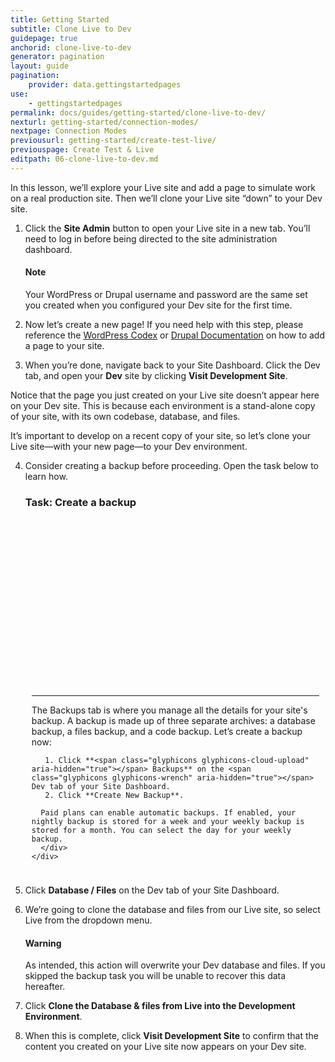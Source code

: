 ```yaml
---
title: Getting Started
subtitle: Clone Live to Dev
guidepage: true
anchorid: clone-live-to-dev
generator: pagination
layout: guide
pagination:
    provider: data.gettingstartedpages
use:
    - gettingstartedpages
permalink: docs/guides/getting-started/clone-live-to-dev/
nexturl: getting-started/connection-modes/
nextpage: Connection Modes
previousurl: getting-started/create-test-live/
previouspage: Create Test & Live
editpath: 06-clone-live-to-dev.md
---
```


In this lesson, we’ll explore your Live site and add a page to simulate work on a real production site. Then we’ll clone your Live site “down” to your Dev site.

1. Click the **Site Admin** button to open your Live site in a new tab. You’ll need to log in before being directed to the site administration dashboard.

    <div class="alert alert-info">
    <h4 class="info">Note</h4>
    <p>Your WordPress or Drupal username and password are the same set you created when you configured your Dev site for the first time.
    </p></div>

2. Now let’s create a new page! If you need help with this step, please reference the [WordPress Codex](https://codex.wordpress.org/Posts/) or [Drupal Documentation](https://www.drupal.org/docs/8/administering-drupal-8-site/managing-content/) on how to add a page to your site.

3. When you’re done, navigate back to your Site Dashboard. Click the <span class="glyphicons glyphicons-wrench" aria-hidden="true"></span> Dev tab, and open your **Dev** site by clicking **Visit Development Site**.

  Notice that the page you just created on your <span class="glyphicons glyphicons-cardio" aria-hidden="true"></span> Live site doesn’t appear here on your Dev site. This is because each environment is a stand-alone copy of your site, with its own codebase, database, and files.

  It’s important to develop on a recent copy of your site, so let’s clone your Live site—with your new page—to your Dev environment.

4. Consider creating a backup before proceeding. Open the task below to learn how.

      <div class="panel panel-video" id="accordion">
        <div class="panel-heading panel-video-heading">
          <a class="accordion-toggle panel-video-title collapsed" data-toggle="collapse" data-parent="#accordion" data-proofer-ignore data-target="#backup-task"><h3 class="panel-title panel-video-title" style="cursor:pointer;">Task: Create a backup</h3></a>
        </div>
        <div id="backup-task" class="collapse" style="padding:10px;">
          <script src="//fast.wistia.com/embed/medias/hzsntt6bi2.jsonp" async></script><script src="//fast.wistia.com/assets/external/E-v1.js" async></script><div class="wistia_responsive_padding" style="padding:56.25% 0 0 0;position:relative;"><div class="wistia_responsive_wrapper" style="height:100%;left:0;position:absolute;top:0;width:100%;"><div class="wistia_embed wistia_async_hzsntt6bi2 videoFoam=true" style="height:100%;width:100%">&nbsp;</div></div></div>
        <hr>
          <div markdown="1">The Backups tab is where you manage all the details for your site's backup. A backup is made up of three separate archives: a database backup, a files backup, and a code backup.  Let’s create a backup now:

          1. Click **<span class="glyphicons glyphicons-cloud-upload" aria-hidden="true"></span> Backups** on the <span class="glyphicons glyphicons-wrench" aria-hidden="true"></span> Dev tab of your Site Dashboard.
          2. Click **Create New Backup**.

         Paid plans can enable automatic backups. If enabled, your nightly backup is stored for a week and your weekly backup is stored for a month. You can select the day for your weekly backup.
         </div>
       </div>
      </div>

5. Click **<span class="glyphicons glyphicons-server" aria-hidden="true"></span> Database / Files** on the <span class="glyphicons glyphicons-wrench" aria-hidden="true"></span> Dev tab of your Site Dashboard.

6. We’re going to clone the database and files from our Live site, so select Live from the dropdown menu.

    <div class="alert alert-danger" role="alert">
      <h4 class="info">Warning</h4>
      <p>As intended, this action will overwrite your Dev database and files. If you skipped the backup task you will be unable to recover this data hereafter.</p>
    </div>

7. Click **Clone the Database & files from Live into the Development Environment**.

8. When this is complete, click **Visit Development Site** to confirm that the content you created on your Live site now appears on your Dev site.
